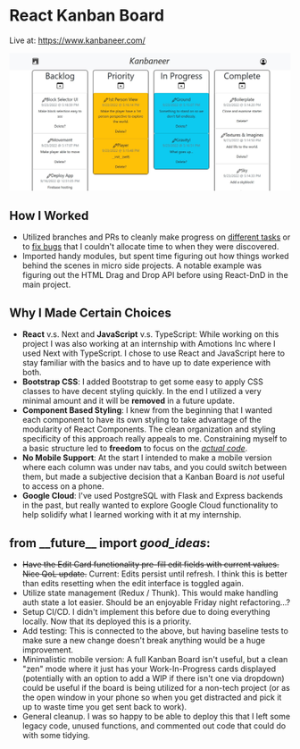 # React Kanban Board
Live at: https://www.kanbaneer.com/


![Project in use](./public/mc-kanban-progress.jpg)

## How I Worked
- Utilized branches and PRs to cleanly make progress on [different tasks](https://github.com/ObiBaratt/kanban-board/pull/4) or to [fix bugs](https://github.com/ObiBaratt/kanban-board/pull/6) that I couldn't allocate time to when they were discovered.
- Imported handy modules, but spent time figuring out how things worked behind the scenes in micro side projects. A notable example was figuring out the HTML Drag and Drop API before using React-DnD in the main project.

## Why I Made Certain Choices
- **React** v.s. Next and **JavaScript** v.s. TypeScript: While working on this project I was also working at an internship with Amotions Inc where I used Next with TypeScript. I chose to use React and JavaScript here to stay familiar with the basics and to have up to date experience with both.
- **Bootstrap CSS**: I added Bootstrap to get some easy to apply CSS classes to have decent styling quickly. In the end I utilized a very minimal amount and it will be **removed** in a future update.
- **Component Based Styling**: I knew from the beginning that I wanted each component to have its own styling to take advantage of the modularity of React Components. The clean organization and styling specificity of this approach really appeals to me. Constraining myself to a basic structure led to **freedom** to focus on the [*actual code*](https://github.com/ObiBaratt/kanban-board/tree/main/src/components).
- **No Mobile Support**: At the start I intended to make a mobile version where each column was under nav tabs, and you could switch between them, but made a subjective decision that a Kanban Board is *not* useful to access on a phone.
- **Google Cloud**: I've used PostgreSQL with Flask and Express backends in the past, but really wanted to explore Google Cloud functionality to help solidify what I learned working with it at my internship.

## from \_\_future\_\_ import *good_ideas*:
- ~~Have the Edit Card functionality pre-fill edit fields with current values. Nice QoL update.~~ Current: Edits persist until refresh. I think this is better than edits resetting when the edit interface is toggled again.
- Utilize state management (Redux / Thunk). This would make handling auth state a lot easier. Should be an enjoyable Friday night refactoring...?
- Setup CI/CD. I didn't implement this before due to doing everything locally. Now that its deployed this is a priority.
- Add testing: This is connected to the above, but having baseline tests to make sure a new change doesn't break anything would be a huge improvement.
- Minimalistic mobile version: A full Kanban Board isn't useful, but a clean "zen" mode where it just has your Work-In-Progress cards displayed (potentially with an option to add a WIP if there isn't one via dropdown) could be useful if the board is being utilized for a non-tech project (or as the open window in your phone so when you get distracted and pick it up to waste time you get sent back to work).
- General cleanup. I was so happy to be able to deploy this that I left some legacy code, unused functions, and commented out code that could do with some tidying.
